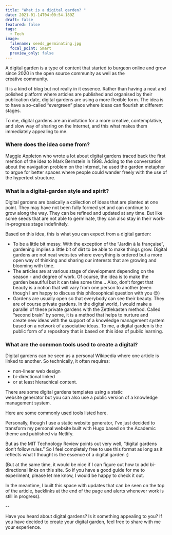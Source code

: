 ```yaml
---
title: "What is a digital garden? "
date: 2021-01-14T04:00:54.189Z
draft: false
featured: false
tags:
  - Tech
image:
  filename: seeds_germinating.jpg
  focal_point: Smart
  preview_only: false
---
```

A digital garden is a type of content that started to burgeon online and grow since 2020 in the open source community as well as the creative community.  

It is a kind of blog but not really in it essence. Rather than having a neat and polished platform where articles are published and organised by their publication date, digital gardens are using a more flexible form. The idea is to have a so-called “evergreen” place where ideas can flourish at different stages.  

To me, digital gardens are an invitation for a more creative, contemplative, and slow way of sharing on the Internet, and this what makes them immediately appealing to me.  

### Where does the idea come from?

Maggie Appleton who wrote a lot about digital gardens traced back the first mention of the idea to Mark Bernstein in 1998. Adding to the conversation about the navigation problem on the Internet, he used the garden metaphor to argue for better spaces where people could wander freely with the use of the hypertext structure. 



### What is a digital-garden style and spirit?



Digital gardens are basically a collection of ideas that are planted at one point. They may have not been fully formed yet and can continue to grow along the way. They can be refined and updated at any time. But like some seeds that are not able to germinate, they can also stay in their work-in-progress stage indefinitely.  

Based on this idea, this is what you can expect from a digital garden: 

* To be a little bit messy. With the exception of the “Jardin à la française”, gardening implies a little bit of dirt to be able to make things grow. Digital gardens are not neat websites where everything is ordered but a more open way of thinking and sharing our interests that are growing and blooming with time.  
* The articles are at various stage of development depending on the season - and degree of work. Of course, the idea is to make the garden beautiful but it can take some time... Also, don’t forget that beauty is a notion that will vary from one person to another (even though I am happy to discuss this philosophical question with you 😊) 
* Gardens are usually open so that everybody can see their beauty. They are of course private gardens. In the digital world, I would make a parallel of these private gardens with the Zettlekasten method. Called “second brain” by some, it is a method that helps to nurture and create new ideas with the support of a knowledge management system based on a network of associative ideas. To me, a digital garden is the public form of a repository that is based on this idea of public learning.  



### What are the common tools used to create a digital?

Digital gardens can be seen as a personal Wikipedia where one article is linked to another. So technically, it often requires: 

* non-linear web design 
* bi-directional linked  
* or at least hierachical content.

There are some digital gardens templates using a static website generator but you can also use a public version of a knowledge management system. 

Here are some commonly used tools listed here. 

Personally, though I use a static website generator, I've just decided to transform my personal website built with Hugo based on the Academic theme and published via Netlify. 

But as the MIT Technology Review points out very well, “digital gardens don’t follow rules.” So I feel completely free to use this format as long as it reflects what I thought is the essence of a digital garden :) 


(But at the same time, it would be nice if I can figure out how to add bi-directional links on this site. So if you have a good guide for me to experiment, please let me know, I would be happy to check it out.  

In the meantime, I built this space with updates that can be seen on the top of the article, backlinks at the end of the page and alerts whenever work is still in progress).  

\--

Have you heard about digital gardens? Is it something appealing to you? If you have decided to create your digital garden, feel free to share with me your experience.